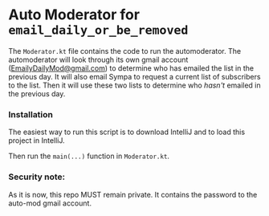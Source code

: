 # Auto Moderator for `email_daily_or_be_removed`
The `Moderator.kt` file contains the code to run the automoderator. The automoderator will look through its own gmail account (EmailyDailyMod@gmail.com) to determine who has emailed the list in the previous day. It will also email Sympa to request a current list of subscribers to the list. Then it will use these two lists to determine who *hasn't* emailed in the previous day.

### Installation
The easiest way to run this script is to download IntelliJ and to load this project in IntelliJ.

Then run the `main(...)` function in `Moderator.kt`.

### Security note:
As it is now, this repo MUST remain private. It contains the password to the auto-mod gmail account.
